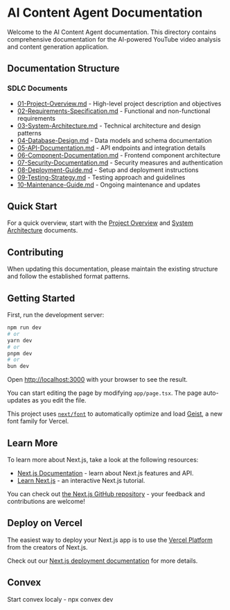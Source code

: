 # AI Content Agent Documentation

Welcome to the AI Content Agent documentation. This directory contains comprehensive documentation for the AI-powered YouTube video analysis and content generation application.

## Documentation Structure

### SDLC Documents
- [01-Project-Overview.md](./01-Project-Overview.md) - High-level project description and objectives
- [02-Requirements-Specification.md](./02-Requirements-Specification.md) - Functional and non-functional requirements
- [03-System-Architecture.md](./03-System-Architecture.md) - Technical architecture and design patterns
- [04-Database-Design.md](./04-Database-Design.md) - Data models and schema documentation
- [05-API-Documentation.md](./05-API-Documentation.md) - API endpoints and integration details
- [06-Component-Documentation.md](./06-Component-Documentation.md) - Frontend component architecture
- [07-Security-Documentation.md](./07-Security-Documentation.md) - Security measures and authentication
- [08-Deployment-Guide.md](./08-Deployment-Guide.md) - Setup and deployment instructions
- [09-Testing-Strategy.md](./09-Testing-Strategy.md) - Testing approach and guidelines
- [10-Maintenance-Guide.md](./10-Maintenance-Guide.md) - Ongoing maintenance and updates

## Quick Start
For a quick overview, start with the [Project Overview](./01-Project-Overview.md) and [System Architecture](./03-System-Architecture.md) documents.

## Contributing
When updating this documentation, please maintain the existing structure and follow the established format patterns.

## Getting Started

First, run the development server:

```bash
npm run dev
# or
yarn dev
# or
pnpm dev
# or
bun dev
```

Open [http://localhost:3000](http://localhost:3000) with your browser to see the result.

You can start editing the page by modifying `app/page.tsx`. The page auto-updates as you edit the file.

This project uses [`next/font`](https://nextjs.org/docs/app/building-your-application/optimizing/fonts) to automatically optimize and load [Geist](https://vercel.com/font), a new font family for Vercel.

## Learn More

To learn more about Next.js, take a look at the following resources:

- [Next.js Documentation](https://nextjs.org/docs) - learn about Next.js features and API.
- [Learn Next.js](https://nextjs.org/learn) - an interactive Next.js tutorial.

You can check out [the Next.js GitHub repository](https://github.com/vercel/next.js) - your feedback and contributions are welcome!

## Deploy on Vercel

The easiest way to deploy your Next.js app is to use the [Vercel Platform](https://vercel.com/new?utm_medium=default-template&filter=next.js&utm_source=create-next-app&utm_campaign=create-next-app-readme) from the creators of Next.js.

Check out our [Next.js deployment documentation](https://nextjs.org/docs/app/building-your-application/deploying) for more details.

## Convex

Start convex localy - npx convex dev
